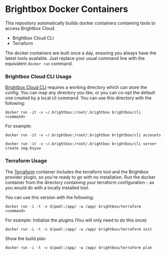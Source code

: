 # Brightbox Docker Containers

This repository automatically builds docker containers containing tools
to access Brightbox Cloud.

* Brightbox Cloud CLI
* Terraform

The docker containers are built once a day, ensuring you always have
the latest tools available. Just replace your usual command line with
the equivalent `docker run` command.

### Brightbox Cloud CLI Usage

[Brightbox Cloud CLI](https://www.brightbox.com/docs/guides/cli/)
requires a working directory which can store the config. You can map
any directory you like, or you can co-opt the default one created by a
local cli command. You can use this directory with the following:
```shell
docker run -it -v ~/.brightbox:/root/.brightbox brightbox/cli <command>
```

For example:
```shell
docker run -it -v ~/.brightbox:/root/.brightbox brightbox/cli accounts
```

```shell
docker run -it -v ~/.brightbox:/root/.brightbox brightbox/cli server create img-6xysw
```

### Terraform Usage

The [Terraform](https://www.brightbox.com/docs/guides/terraform/getting-started/) container includes the terraform tool and the Brightbox
provider plugin, so you're ready to go with no installation. Run
the docker container from the directory containing your terraform
configuration - as you would do with a locally installed tool.

You can use this version with the following:
```shell
docker run -i -t -v $(pwd):/app/ -w /app/ brightbox/terraform <command>
```

For example:
Initialize the plugins (You will only need to do this once)

```shell
docker run -i -t -v $(pwd):/app/ -w /app/ brightbox/terraform init
```

Show the build plan
```shell
docker run -i -t -v $(pwd):/app/ -w /app/ brightbox/terraform plan
```
